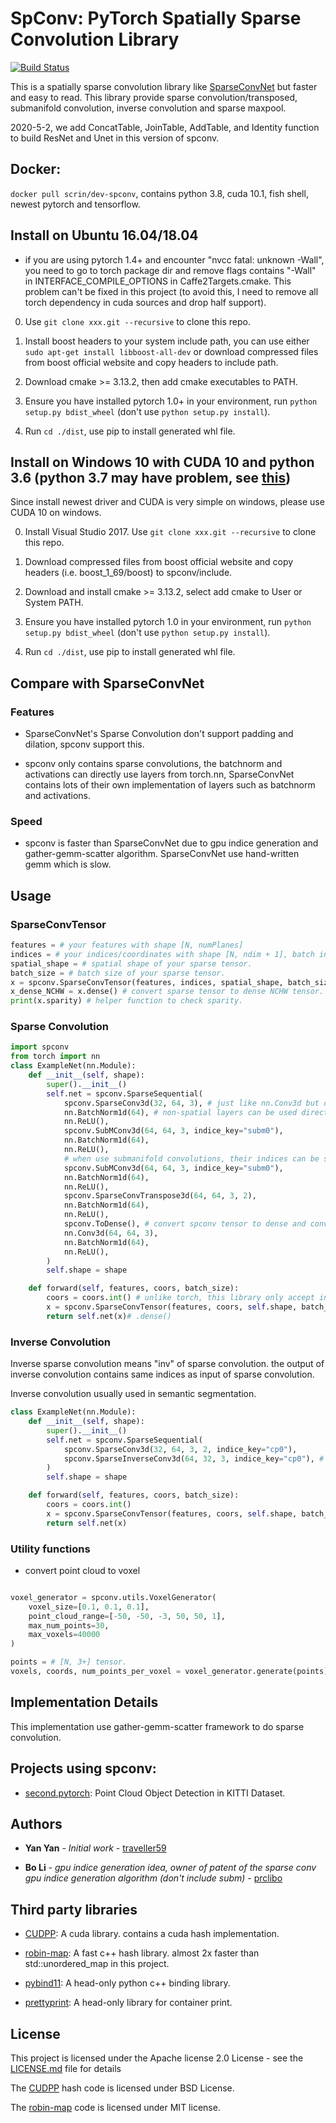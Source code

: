 # SpConv: PyTorch Spatially Sparse Convolution Library

[![Build Status](https://github.com/traveller59/spconv/workflows/build/badge.svg)](https://github.com/traveller59/spconv/actions?query=workflow%3Abuild)

This is a spatially sparse convolution library like [SparseConvNet](https://github.com/facebookresearch/SparseConvNet) but faster and easy to read. This library provide sparse convolution/transposed, submanifold convolution, inverse convolution and sparse maxpool.


2020-5-2, we add ConcatTable, JoinTable, AddTable, and Identity function to build ResNet and Unet in this version of spconv.


## Docker:

```docker pull scrin/dev-spconv```, contains python 3.8, cuda 10.1, fish shell, newest pytorch and tensorflow.

## Install on Ubuntu 16.04/18.04

* if you are using pytorch 1.4+ and encounter "nvcc fatal: unknown -Wall", you need to go to torch package dir and remove flags contains "-Wall" in INTERFACE_COMPILE_OPTIONS in Caffe2Targets.cmake. This problem can't be fixed in this project (to avoid this, I need to remove all torch dependency in cuda sources and drop half support).

0. Use ```git clone xxx.git --recursive``` to clone this repo.

1. Install boost headers to your system include path, you can use either ```sudo apt-get install libboost-all-dev``` or download compressed files from boost official website and copy headers to include path.

2. Download cmake >= 3.13.2, then add cmake executables to PATH.

3. Ensure you have installed pytorch 1.0+ in your environment, run ```python setup.py bdist_wheel``` (don't use ```python setup.py install```).

4. Run ```cd ./dist```, use pip to install generated whl file.

## Install on Windows 10 with CUDA 10 and python 3.6 (python 3.7 may have problem, see [this](https://github.com/pytorch/pytorch/issues/17233))

Since install newest driver and CUDA is very simple on windows, please use CUDA 10 on windows. 

0. Install Visual Studio 2017. Use ```git clone xxx.git --recursive``` to clone this repo.

1. Download compressed files from boost official website and copy headers (i.e. boost_1_69/boost) to spconv/include.

2. Download and install cmake >= 3.13.2, select add cmake to User or System PATH.

3. Ensure you have installed pytorch 1.0 in your environment, run ```python setup.py bdist_wheel``` (don't use ```python setup.py install```).

4. Run ```cd ./dist```, use pip to install generated whl file.

## Compare with SparseConvNet

### Features

* SparseConvNet's Sparse Convolution don't support padding and dilation, spconv support this.

* spconv only contains sparse convolutions, the batchnorm and activations can directly use layers from torch.nn, SparseConvNet contains lots of their own implementation of layers such as batchnorm and activations.

### Speed

* spconv is faster than SparseConvNet due to gpu indice generation and gather-gemm-scatter algorithm. SparseConvNet use hand-written gemm which is slow.

## Usage

### SparseConvTensor

```Python
features = # your features with shape [N, numPlanes]
indices = # your indices/coordinates with shape [N, ndim + 1], batch index must be put in indices[:, 0]
spatial_shape = # spatial shape of your sparse tensor.
batch_size = # batch size of your sparse tensor.
x = spconv.SparseConvTensor(features, indices, spatial_shape, batch_size)
x_dense_NCHW = x.dense() # convert sparse tensor to dense NCHW tensor.
print(x.sparity) # helper function to check sparity. 
```

### Sparse Convolution

```Python
import spconv
from torch import nn
class ExampleNet(nn.Module):
    def __init__(self, shape):
        super().__init__()
        self.net = spconv.SparseSequential(
            spconv.SparseConv3d(32, 64, 3), # just like nn.Conv3d but don't support group and all([d > 1, s > 1])
            nn.BatchNorm1d(64), # non-spatial layers can be used directly in SparseSequential.
            nn.ReLU(),
            spconv.SubMConv3d(64, 64, 3, indice_key="subm0"),
            nn.BatchNorm1d(64),
            nn.ReLU(),
            # when use submanifold convolutions, their indices can be shared to save indices generation time.
            spconv.SubMConv3d(64, 64, 3, indice_key="subm0"),
            nn.BatchNorm1d(64),
            nn.ReLU(),
            spconv.SparseConvTranspose3d(64, 64, 3, 2),
            nn.BatchNorm1d(64),
            nn.ReLU(),
            spconv.ToDense(), # convert spconv tensor to dense and convert it to NCHW format.
            nn.Conv3d(64, 64, 3),
            nn.BatchNorm1d(64),
            nn.ReLU(),
        )
        self.shape = shape

    def forward(self, features, coors, batch_size):
        coors = coors.int() # unlike torch, this library only accept int coordinates.
        x = spconv.SparseConvTensor(features, coors, self.shape, batch_size)
        return self.net(x)# .dense()
```

### Inverse Convolution

Inverse sparse convolution means "inv" of sparse convolution. the output of inverse convolution contains same indices as input of sparse convolution.

Inverse convolution usually used in semantic segmentation.

```Python
class ExampleNet(nn.Module):
    def __init__(self, shape):
        super().__init__()
        self.net = spconv.SparseSequential(
            spconv.SparseConv3d(32, 64, 3, 2, indice_key="cp0"),
            spconv.SparseInverseConv3d(64, 32, 3, indice_key="cp0"), # need provide kernel size to create weight
        )
        self.shape = shape

    def forward(self, features, coors, batch_size):
        coors = coors.int()
        x = spconv.SparseConvTensor(features, coors, self.shape, batch_size)
        return self.net(x)
```

### Utility functions

* convert point cloud to voxel

```Python

voxel_generator = spconv.utils.VoxelGenerator(
    voxel_size=[0.1, 0.1, 0.1], 
    point_cloud_range=[-50, -50, -3, 50, 50, 1],
    max_num_points=30,
    max_voxels=40000
)

points = # [N, 3+] tensor.
voxels, coords, num_points_per_voxel = voxel_generator.generate(points)
```

## Implementation Details

This implementation use gather-gemm-scatter framework to do sparse convolution.

## Projects using spconv:

* [second.pytorch](https://github.com/traveller59/second.pytorch): Point Cloud Object Detection in KITTI Dataset.

## Authors

* **Yan Yan** - *Initial work* - [traveller59](https://github.com/traveller59)

* **Bo Li** - *gpu indice generation idea, owner of patent of the sparse conv gpu indice generation algorithm (don't include subm)* - [prclibo](https://github.com/prclibo)

## Third party libraries

* [CUDPP](https://github.com/cudpp/cudpp): A cuda library. contains a cuda hash implementation.

* [robin-map](https://github.com/Tessil/robin-map): A fast c++ hash library. almost 2x faster than std::unordered_map in this project.

* [pybind11](https://github.com/pybind/pybind11): A head-only python c++ binding library.

* [prettyprint](https://github.com/louisdx/cxx-prettyprint): A head-only library for container print.

## License

This project is licensed under the Apache license 2.0 License - see the [LICENSE.md](LICENSE.md) file for details

The [CUDPP](https://github.com/cudpp/cudpp) hash code is licensed under BSD License.

The [robin-map](https://github.com/Tessil/robin-map) code is licensed under MIT license.

